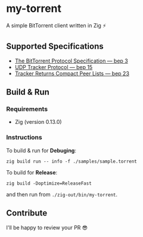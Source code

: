 # my-torrent

A simple BitTorrent client written in Zig ⚡️

## Supported Specifications

- [The BitTorrent Protocol Specification — bep 3](https://www.bittorrent.org/beps/bep_0003.html)
- [UDP Tracker Protocol — bep 15](https://www.bittorrent.org/beps/bep_0015.html)
- [Tracker Returns Compact Peer Lists — bep 23](https://www.bittorrent.org/beps/bep_0023.html)

## Build & Run

### Requirements

- Zig (version 0.13.0)

### Instructions

To build & run for **Debuging**:

`zig build run -- info -f ./samples/sample.torrent`

To build for **Release**:

`zig build -Doptimize=ReleaseFast`

and then run from `./zig-out/bin/my-torrent`.

## Contribute

I'll be happy to review your PR 😎
